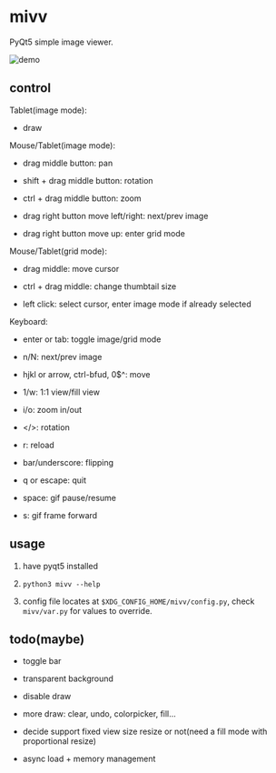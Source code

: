 # mivv

PyQt5 simple image viewer.

![demo](https://asrcpq.github.io/resources/2111/mivv_demo.gif)

## control

Tablet(image mode):

* draw

Mouse/Tablet(image mode):

* drag middle button: pan

* shift + drag middle button: rotation

* ctrl + drag middle button: zoom

* drag right button move left/right: next/prev image

* drag right button move up: enter grid mode

Mouse/Tablet(grid mode):

* drag middle: move cursor

* ctrl + drag middle: change thumbtail size

* left click: select cursor, enter image mode if already selected

Keyboard:

* enter or tab: toggle image/grid mode

* n/N: next/prev image

* hjkl or arrow, ctrl-bfud, 0$^: move

* 1/w: 1:1 view/fill view

* i/o: zoom in/out

* \</\>: rotation

* r: reload

* bar/underscore: flipping

* q or escape: quit

* space: gif pause/resume

* s: gif frame forward

## usage

1. have pyqt5 installed

2. `python3 mivv --help`

3. config file locates at `$XDG_CONFIG_HOME/mivv/config.py`,
check `mivv/var.py` for values to override.

## todo(maybe)

* toggle bar

* transparent background

* disable draw

* more draw: clear, undo, colorpicker, fill...

* decide support fixed view size resize or not(need a fill mode with proportional resize)

* async load + memory management
